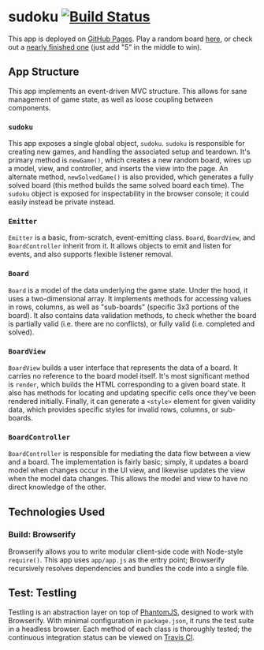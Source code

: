 # sudoku [![Build Status](https://travis-ci.org/nickb1080/sudoku.svg)](https://travis-ci.org/nickb1080/sudoku)

This app is deployed on [GitHub Pages](https://pages.github.com/). Play a random board [here](http://nickb1080.github.io/sudoku/), or check out a [nearly finished one](http://nickb1080.github.io/sudoku/won.html) (just add "5" in the middle to win).

## App Structure
This app implements an event-driven MVC structure. This allows for sane management of game state, as well as loose coupling between components.

### `sudoku`
This app exposes a single global object, `sudoku`. `sudoku` is responsible for creating new games, and handling the associated setup and teardown. It's primary method is `newGame()`, which creates a new random board, wires up a model, view, and controller, and inserts the view into the page. An alternate method, `newSolvedGame()` is also provided, which generates a fully solved board (this method builds the same solved board each time). The `sudoku` object is exposed for inspectability in the browser console; it could easily instead be private instead.

### `Emitter`
`Emitter` is a basic, from-scratch, event-emitting class. `Board`, `BoardView`, and `BoardController` inherit from it. It allows objects to emit and listen for events, and also supports flexible listener removal.

### `Board`
`Board` is a model of the data underlying the game state. Under the hood, it uses a two-dimensional array. It implements methods for accessing values in rows, columns, as well as "sub-boards" (specific 3x3 portions of the board). It also contains data validation methods, to check whether the board is partially valid (i.e. there are no conflicts), or fully valid (i.e. completed and solved).

### `BoardView`
`BoardView` builds a user interface that represents the data of a board. It carries no reference to the board model itself. It's most significant method is `render`, which builds the HTML corresponding to a given board state. It also has methods for locating and updating specific cells once they've been rendered initially. Finally, it can generate a `<style>` element for given validity data, which provides specific styles for invalid rows, columns, or sub-boards.

### `BoardController`
`BoardController` is responsible for mediating the data flow between a view and a board. The implementation is fairly basic; simply, it updates a board model when changes occur in the UI view, and likewise updates the view when the model data changes. This allows the model and view to have no direct knowledge of the other.

## Technologies Used

### Build: Browserify
Browserify allows you to write modular client-side code with Node-style `require()`. This app uses `app/app.js` as the entry point; Browserify recursively resolves dependencies and bundles the code into a single file.

## Test: Testling
Testling is an abstraction layer on top of [PhantomJS](http://phantomjs.org/), designed to work with Browserify. With minimal configuration in `package.json`, it runs the test suite in a headless browser. Each method of each class is thoroughly tested; the continuous integration status can be viewed on [Travis CI](https://travis-ci.org/nickb1080/sudoku).

